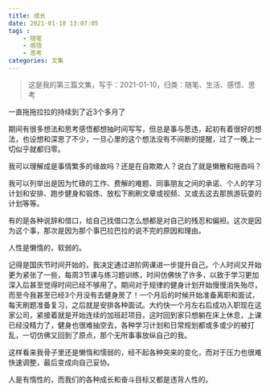 ```yaml
---
title: 成长
date: 2021-01-10 13:07:05
tags : 
    - 随笔
    - 感悟
    - 思考
categories: 文集
---
```


> 这是我的第三篇文集，写于：2021-01-10，归类：随笔、生活、感悟、思考

一直拖拖拉拉的持续到了近3个多月了

期间有很多想法和思考感悟都想抽时间写写，但总是事与愿违，起初有着很好的想法，也设想和深思了不少，一旦心里的这个想法没有不间断的提醒，过了一晚上一切似乎就都归零。

我可以理解成是事情繁多的缘故吗？还是在自欺欺人？说白了就是懒散和拖沓吗？

我可以列举出是因为忙碌的工作、费解的难题、同事朋友之间的承诺、个人的学习计划和安排、跑步健身和锻炼、放松下刷刷文章或视频、又或去这去那旅游玩耍的计划等等。

有的是各种说辞和借口，给自己找借口怎么想都是对自己的残忍和偏袒。这次是因为这个事，那次是因为那个事巴拉巴拉的说不完的原因和理由。

人性是懒惰的，软弱的。

记得是国庆节时间开始的，我决定通过进阶网课进一步提升自己。个人时间又开始更为紧张了一些，每周3节课与练习题训练，时间仿佛快了许多，以致于学习更加深入后甚至觉得时间已经不够用了。期间对于规律的健身计划开始慢慢消失殆尽，而至今我甚至已经3个月没有去健身房了！一个月后的时候开始准备离职和面试，每天刷题准备复习，之后就是安排各种面试。大约快一个月左右后成功入职现在这家公司，紧接着就是开始连续的加班赶项目，这时回到家只想躺在床上休息，上课已经没精力了，健身也很难抽空去，各种学习计划和日常规划都或多或少的被打乱，一切仿佛又回到了原点，那个无所事事放纵自己的我。

这样看来我骨子里还是懒惰和懦弱的，经不起各种突来的变化，而对于压力也很难快速调整，最后变成向自己妥协。

人是有惰性的，而我们的各种成长和奋斗目标又都是违背人性的。
